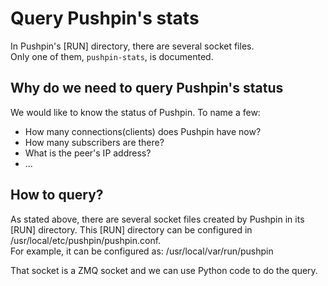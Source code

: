 # Query Pushpin's stats

In Pushpin's [RUN] directory, there are several socket files.  
Only one of them, `pushpin-stats`, is documented.

## Why do we need to query Pushpin's status

We would like to know the status of Pushpin. To name a few:
- How many connections(clients) does Pushpin have now?
- How many subscribers are there?
- What is the peer's IP address?
- ...

## How to query?

As stated above, there are several socket files created by Pushpin in
its [RUN] directory. This [RUN] directory can be configured in  
/usr/local/etc/pushpin/pushpin.conf.  
For example, it can be configured as: /usr/local/var/run/pushpin  

That socket is a ZMQ socket and we can use Python code to do the query.

